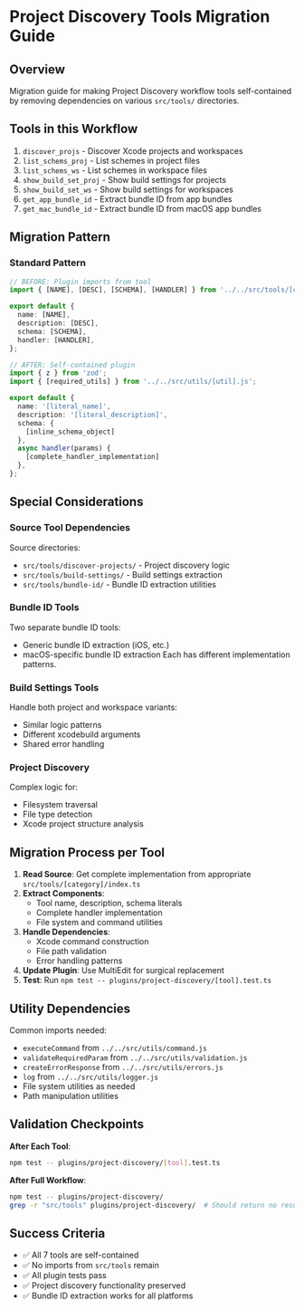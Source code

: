 # Project Discovery Tools Migration Guide

## Overview
Migration guide for making Project Discovery workflow tools self-contained by removing dependencies on various `src/tools/` directories.

## Tools in this Workflow
1. `discover_projs` - Discover Xcode projects and workspaces
2. `list_schems_proj` - List schemes in project files
3. `list_schems_ws` - List schemes in workspace files  
4. `show_build_set_proj` - Show build settings for projects
5. `show_build_set_ws` - Show build settings for workspaces
6. `get_app_bundle_id` - Extract bundle ID from app bundles
7. `get_mac_bundle_id` - Extract bundle ID from macOS app bundles

## Migration Pattern

### Standard Pattern
```typescript
// BEFORE: Plugin imports from tool
import { [NAME], [DESC], [SCHEMA], [HANDLER] } from '../../src/tools/[category]/index.js';

export default {
  name: [NAME],
  description: [DESC],
  schema: [SCHEMA],
  handler: [HANDLER],
};

// AFTER: Self-contained plugin
import { z } from 'zod';
import { [required_utils] } from '../../src/utils/[util].js';

export default {
  name: '[literal_name]',
  description: '[literal_description]',
  schema: {
    [inline_schema_object]
  },
  async handler(params) {
    [complete_handler_implementation]
  },
};
```

## Special Considerations

### Source Tool Dependencies
Source directories:
- `src/tools/discover-projects/` - Project discovery logic
- `src/tools/build-settings/` - Build settings extraction  
- `src/tools/bundle-id/` - Bundle ID extraction utilities

### Bundle ID Tools
Two separate bundle ID tools:
- Generic bundle ID extraction (iOS, etc.)
- macOS-specific bundle ID extraction
Each has different implementation patterns.

### Build Settings Tools
Handle both project and workspace variants:
- Similar logic patterns
- Different xcodebuild arguments
- Shared error handling

### Project Discovery
Complex logic for:
- Filesystem traversal
- File type detection  
- Xcode project structure analysis

## Migration Process per Tool

1. **Read Source**: Get complete implementation from appropriate `src/tools/[category]/index.ts`
2. **Extract Components**:
   - Tool name, description, schema literals
   - Complete handler implementation
   - File system and command utilities
3. **Handle Dependencies**:
   - Xcode command construction
   - File path validation
   - Error handling patterns
4. **Update Plugin**: Use MultiEdit for surgical replacement
5. **Test**: Run `npm test -- plugins/project-discovery/[tool].test.ts`

## Utility Dependencies
Common imports needed:
- `executeCommand` from `../../src/utils/command.js`
- `validateRequiredParam` from `../../src/utils/validation.js`
- `createErrorResponse` from `../../src/utils/errors.js`
- `log` from `../../src/utils/logger.js`
- File system utilities as needed
- Path manipulation utilities

## Validation Checkpoints

**After Each Tool**:
```bash
npm test -- plugins/project-discovery/[tool].test.ts
```

**After Full Workflow**:
```bash
npm test -- plugins/project-discovery/
grep -r "src/tools" plugins/project-discovery/  # Should return no results
```

## Success Criteria
- ✅ All 7 tools are self-contained
- ✅ No imports from `src/tools` remain
- ✅ All plugin tests pass
- ✅ Project discovery functionality preserved
- ✅ Bundle ID extraction works for all platforms